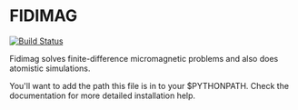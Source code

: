 FIDIMAG
=======

[![Build Status](https://travis-ci.org/fangohr/fidimag.svg?branch=master)](https://travis-ci.org/fangohr/fidimag)

Fidimag solves finite-difference micromagnetic problems and also
does atomistic simulations.

You'll want to add the path this file is in to your $PYTHONPATH.
Check the documentation for more detailed installation help.
